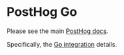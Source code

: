 # PostHog Go

Please see the main [PostHog docs](https://github.com/PostHog/posthog/wiki).

Specifically, the [Go integration](https://github.com/PostHog/posthog/wiki/Go-integration) details.

